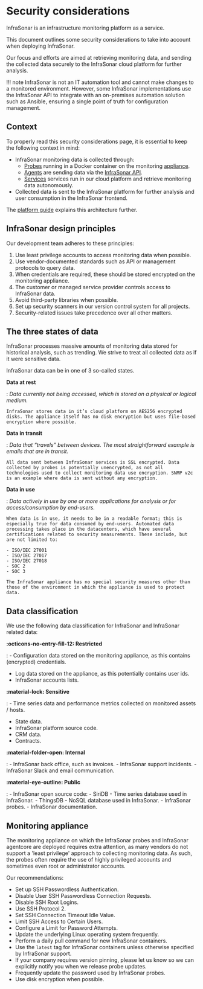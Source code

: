 # Security considerations

InfraSonar is an infrastructure monitoring platform as a service.

This document outlines some security considerations to take into account when deploying InfraSonar.

Our focus and efforts are aimed at retrieving monitoring data, and sending the collected data securely to the InfraSonar cloud platform for further analysis.

!!! note
    InfraSonar is not an IT automation tool and cannot make changes to a monitored environment. However, some InfraSonar implementations use the InfraSonar API to integrate with an on-premises automation solution such as Ansible, ensuring a single point of truth for configuration management.

## Context

To properly read this security considerations page, it is essential to keep the following context in mind:

- InfraSonar monitoring data is collected through:
    - [Probes](../collectors/probes/index.md) running in a Docker container on the monitoring [appliance](../collectors/probes/appliance/index.md).
    - [Agents](../collectors/agents/index.md) are sending data via the [InfraSonar API](https://docs.infrasonar.com/api/overview/).
    - [Services](../collectors/services/index.md) services run in our cloud platform and retrieve monitoring data autonomously. 
- Collected data is sent to the InfraSonar platform for further analysis and user consumption in the InfraSonar frontend.

The [platform guide](../introduction/platform.md) explains this architecture further.

## InfraSonar design principles

Our development team adheres to these principles:

1. Use least privilege accounts to access monitoring data when possible.
2. Use vendor-documented standards such as API or management protocols to query data.
3. When credentials are required, these should be stored encrypted on the monitoring appliance.
4. The customer or managed service provider controls access to InfraSonar data.
5. Avoid third-party libraries when possible.
6. Set up security scanners in our version control system for all projects.
7. Security-related issues take precedence over all other matters.

## The three states of data

InfraSonar processes massive amounts of monitoring data stored for historical analysis, such as trending.
We strive to treat all collected data as if it were sensitive data.

InfraSonar data can be in one of 3 so-called states.

**Data at rest**

:   _Data currently not being accessed, which is stored on a physical or logical medium._

    InfraSonar stores data in it’s cloud platform on AES256 encrypted disks. The appliance itself has no disk encryption but uses file-based encryption where possible.

**Data in transit**

:   _Data that “travels” between devices. The most straightforward example is emails that are in transit._

    All data sent between InfraSonar services is SSL encrypted. Data collected by probes is potentially unencrypted, as not all technologies used to collect monitoring data use encryption. SNMP v2c is an example where data is sent without any encryption.

**Data in use**

:   _Data actively in use by one or more applications for analysis or for access/consumption by end-users._

    When data is in use, it needs to be in a readable format; this is especially true for data consumed by end-users. Automated data processing takes place in the datacenters, which have several certifications related to security measurements. These include, but are not limited to:

    - ISO/IEC 27001
    - ISO/IEC 27017
    - ISO/IEC 27018
    - SOC 2
    - SOC 3

    The InfraSonar appliance has no special security measures other than those of the environment in which the appliance is used to protect data.

## Data classification

We use the following data classification for InfraSonar and InfraSonar related data:

**:octicons-no-entry-fill-12: Restricted**

:  - Configuration data stored on the monitoring appliance, as this contains (encrypted) credentials.
   - Log data stored on the appliance, as this potentially contains user ids.
   - InfraSonar accounts lists.

**:material-lock: Sensitive**

:  - Time series data and performance metrics collected on monitored assets / hosts.
   - State data.
   - InfraSonar platform source code.
   - CRM data.
   - Contracts.

**:material-folder-open: Internal**

:   - InfraSonar back office, such as invoices.
    - InfraSonar support incidents.
    - InfraSonar Slack and email communication.

**:material-eye-outline: Public**

:   - InfraSonar open source code:
        - SiriDB - Time series database used in InfraSonar.
        - ThingsDB - NoSQL database used in InfraSonar.
        - InfraSonar probes.
    - InfraSonar documentation.

## Monitoring appliance

The monitoring appliance on which the InfraSonar probes and InfraSonar agentcore are deployed requires extra attention, as many vendors do not support a 'least privilege' approach to collecting monitoring data. As such, the probes often require the use of highly privileged accounts and sometimes even root or administrator accounts.

Our recommendations:

- Set up SSH Passwordless Authentication.
- Disable User SSH Passwordless Connection Requests.
- Disable SSH Root Logins.
- Use SSH Protocol 2.
- Set SSH Connection Timeout Idle Value.
- Limit SSH Access to Certain Users.
- Configure a Limit for Password Attempts.
- Update the underlying Linux operating system frequently.
- Perform a daily pull command for new InfraSonar containers.
- Use the `latest` tag for InfraSonar containers unless otherwise specified by InfraSonar support.
- If your company requires version pinning, please let us know so we can explicitly notify you when we release probe updates.
- Frequently update the password used by InfraSonar probes.
- Use disk encryption when possible.

